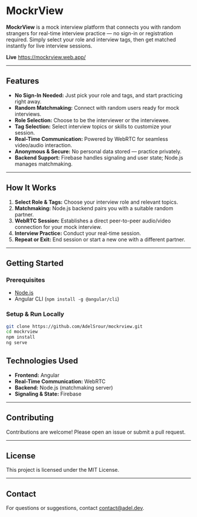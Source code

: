 # MockrView

**MockrView** is a mock interview platform that connects you with random strangers for real-time interview practice — no sign-in or registration required. Simply select your role and interview tags, then get matched instantly for live interview sessions.

**Live** https://mockrview.web.app/

---

## Features

- **No Sign-In Needed:** Just pick your role and tags, and start practicing right away.
- **Random Matchmaking:** Connect with random users ready for mock interviews.
- **Role Selection:** Choose to be the interviewer or the interviewee.
- **Tag Selection:** Select interview topics or skills to customize your session.
- **Real-Time Communication:** Powered by WebRTC for seamless video/audio interaction.
- **Anonymous & Secure:** No personal data stored — practice privately.
- **Backend Support:** Firebase handles signaling and user state; Node.js manages matchmaking.

---

## How It Works

1. **Select Role & Tags:** Choose your interview role and relevant topics.
2. **Matchmaking:** Node.js backend pairs you with a suitable random partner.
3. **WebRTC Session:** Establishes a direct peer-to-peer audio/video connection for your mock interview.
4. **Interview Practice:** Conduct your real-time session.
5. **Repeat or Exit:** End session or start a new one with a different partner.

---

## Getting Started

### Prerequisites

- [Node.js](https://nodejs.org/)
- Angular CLI (`npm install -g @angular/cli`)

### Setup & Run Locally

```bash
git clone https://github.com/AdelSrour/mockrview.git
cd mockrview
npm install
ng serve
```

## Technologies Used

- **Frontend:** Angular
- **Real-Time Communication:** WebRTC
- **Backend:** Node.js (matchmaking server)
- **Signaling & State:** Firebase

---

## Contributing

Contributions are welcome! Please open an issue or submit a pull request.

---

## License

This project is licensed under the MIT License.

---

## Contact

For questions or suggestions, contact contact@adel.dev.
